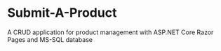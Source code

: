 # Submit-A-Product
A CRUD application for product management with ASP.NET Core Razor Pages and MS-SQL database
